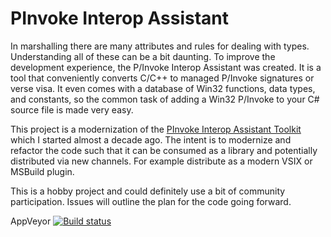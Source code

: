 # PInvoke Interop Assistant

In marshalling there are many attributes and rules for dealing with types. Understanding all of these can be a bit daunting. To improve the development experience, the P/Invoke Interop Assistant was created. It is a tool that conveniently converts C/C++ to managed P/Invoke signatures or verse visa. It even comes with a database of Win32 functions, data types, and constants, so the common task of adding a Win32 P/Invoke to your C# source file is made very easy.

This project is a modernization of the [PInvoke Interop Assistant Toolkit](http://clrinterop.codeplex.com/releases/view/14120) which I started almost a decade ago.  The intent is to modernize and refactor the code such that it can be consumed as a library and potentially distributed via new channels.  For example distribute as a modern VSIX or MSBuild plugin.

This is a hobby project and could definitely use a bit of community participation.  Issues will outline the plan for the code going forward.

AppVeyor [![Build status](https://ci.appveyor.com/api/projects/status/uqe54r8d83kg3l6s?svg=true)](https://ci.appveyor.com/project/jaredpar/pinvoke)

